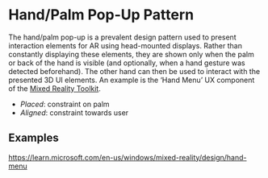 # Hand/Palm Pop-Up Pattern

The hand/palm pop-up is a prevalent design pattern used to present interaction elements for AR using head-mounted displays. Rather than constantly displaying these elements, they are shown only when the palm or back of the hand is visible (and optionally, when a hand gesture was detected beforehand). The other hand can then be used to interact with the presented 3D UI elements. An example is the ‘Hand Menu’ UX component of the [Mixed Reality Toolkit](https://learn.microsoft.com/windows/mixed-reality/mrtk-unity/mrtk3-overview).

* _Placed_: constraint on palm
* _Aligned_: constraint towards user

## Examples

https://learn.microsoft.com/en-us/windows/mixed-reality/design/hand-menu